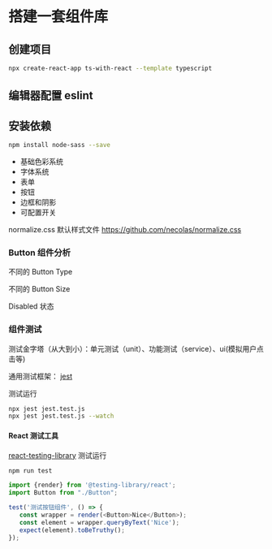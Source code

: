 # 搭建一套组件库
## 创建项目
```bash
npx create-react-app ts-with-react --template typescript
```

## 编辑器配置 eslint

## 安装依赖
```bash
npm install node-sass --save
```

- 基础色彩系统
- 字体系统 
- 表单
- 按钮
- 边框和阴影
- 可配置开关

normalize.css 默认样式文件
https://github.com/necolas/normalize.css

### Button 组件分析
不同的 Button Type

不同的 Button Size

Disabled 状态

### 组件测试
测试金字塔（从大到小）：单元测试（unit）、功能测试（service）、ui(模拟用户点击等)

通用测试框架： [jest](https://jestjs.io/zh-Hans/)

测试运行
```bash
npx jest jest.test.js
npx jest jest.test.js --watch
```

#### React 测试工具
[react-testing-library](https://www.html.cn/create-react-app/docs/running-tests/)
测试运行
```bash
npm run test
```

```ts
import {render} from '@testing-library/react';
import Button from "./Button";

test('测试按钮组件', () => {
   const wrapper = render(<Button>Nice</Button>);
   const element = wrapper.queryByText('Nice');
   expect(element).toBeTruthy();
});
```